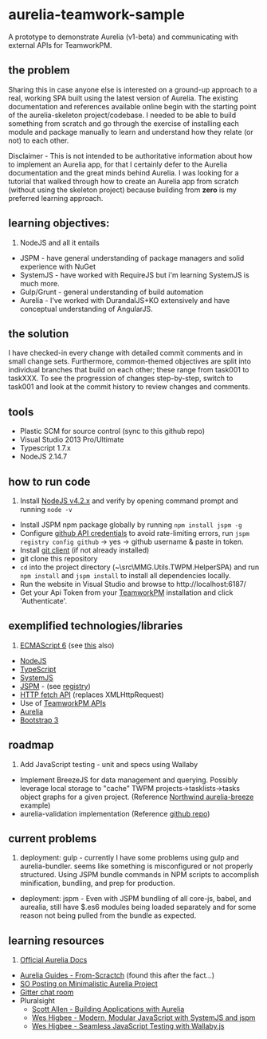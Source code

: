 # aurelia-teamwork-sample
A prototype to demonstrate Aurelia (v1-beta) and communicating with external APIs for TeamworkPM.

## the problem
Sharing this in case anyone else is interested on a ground-up approach to a real, working SPA built using the latest version of Aurelia. 
The existing documentation and references available online begin with the starting point of the aurelia-skeleton project/codebase. 
I needed to be able to build something from scratch and go through the exercise of installing each module and package manually to learn and 
understand how they relate (or not) to each other.

Disclaimer - This is not intended to be authoritative information about how to implement an Aurelia app, for that I certainly defer 
to the Aurelia documentation and the great minds behind Aurelia. I was looking for a tutorial that walked through how to create 
an Aurelia app from scratch (without using the skeleton project) because building from **zero** is my preferred learning approach.

## learning objectives:
1. NodeJS and all it entails
- JSPM - have general understanding of package managers and solid experience with NuGet 
- SystemJS - have worked with RequireJS but i'm learning SystemJS is much more.
- Gulp/Grunt - general understanding of build automation
- Aurelia - I've worked with DurandalJS+KO extensively and have conceptual understanding of AngularJS.  

## the solution
I have checked-in every change with detailed commit comments and in small change sets. Furthermore, common-themed objectives are split into 
individual branches that build on each other; these range from task001 to taskXXX. To see the progression of changes step-by-step, 
switch to task001 and look at the commit history to review changes and comments.

## tools
- Plastic SCM for source control (sync to this github repo)
- Visual Studio 2013 Pro/Ultimate
- Typescript 1.7.x
- NodeJS 2.14.7

## how to run code
1. Install [NodeJS v4.2.x](https://nodejs.org/en/) and verify by opening command prompt and running `node -v`
- Install JSPM npm package globally by running `npm install jspm -g` 
- Configure [github API credentials](http://stackoverflow.com/a/30995041/1240322) to avoid rate-limiting 
errors, run `jspm registry config github` -> yes -> github username & paste in token.
- Install [git client](http://git-scm.com/download/win) (if not already installed)
- git clone this repository
- `cd` into the project directory (~\src\MMG.Utils.TWPM.HelperSPA\) and run `npm install` and `jspm install` to install all dependencies locally.
- Run the website in Visual Studio and browse to http://localhost:6187/
- Get your Api Token from your [TeamworkPM](https://www.teamwork.com/projects/) installation and click 'Authenticate'.

## exemplified technologies/libraries
1. [ECMAScript 6](https://developer.mozilla.org/en-US/docs/Web/JavaScript/New_in_JavaScript/ECMAScript_6_support_in_Mozilla) (see [this](http://benmccormick.org/2015/09/14/es5-es6-es2016-es-next-whats-going-on-with-javascript-versioning/) also)
- [NodeJS](https://nodejs.org/en/docs/) 
- [TypeScript](http://www.typescriptlang.org/)
- [SystemJS](https://github.com/systemjs/systemjs)
- [JSPM](http://jspm.io/) - (see [registry](http://kasperlewau.github.io/registry/))
- [HTTP fetch API](https://developer.mozilla.org/en-US/docs/Web/API/Fetch_API/Basic_concepts) (replaces XMLHttpRequest)
- Use of [TeamworkPM APIs](http://developer.teamwork.com/)
- [Aurelia](http://aurelia.io/)
- [Bootstrap 3](http://getbootstrap.com/)

## roadmap
1. Add JavaScript testing - unit and specs using Wallaby 
- Implement BreezeJS for data management and querying. Possibly leverage local storage to "cache" TWPM 
projects->tasklists->tasks object graphs for a given project. (Reference [Northwind aurelia-breeze](https://github.com/jdanyow/aurelia-breeze-northwind) example)
- aurelia-validation implementation (Reference [github repo](https://github.com/aurelia/validation))

## current problems
1. deployment: gulp - currently I have some problems using gulp and aurelia-bundler. seems like something is misconfigured 
or not properly structured. Using JSPM bundle commands in NPM scripts to accomplish minification, bundling, and prep for production. 
- deployment: jspm - Even with JSPM bundling of all core-js, babel, and aurealia, still have $.es6 modules being loaded separately and for 
some reason not being pulled from the bundle as expected.

## learning resources
1. [Official Aurelia Docs](http://aurelia.io/docs.html)
- [Aurelia Guides - From-Scractch](https://github.com/aurelia-guides/aurelia-guides.md-articles/blob/master/Building-Skeleton-Navigation-From-Scratch.md) (found this after the fact...)
- [SO Posting on Minimalistic Aurelia Project](http://stackoverflow.com/a/32081822/1240322)
- [Gitter chat room](https://gitter.im/Aurelia/Discuss)
- Pluralsight
	- [Scott Allen - Building Applications with Aurelia](https://app.pluralsight.com/library/courses/building-applications-aurelia/table-of-contents)
	- [Wes Higbee - Modern, Modular JavaScript with SystemJS and jspm](http://app.pluralsight.com/courses/javascript-systemjs-jspm)
	- [Wes Higbee - Seamless JavaScript Testing with Wallaby.js](http://app.pluralsight.com/courses/javascript-testing-wallaby-js)

